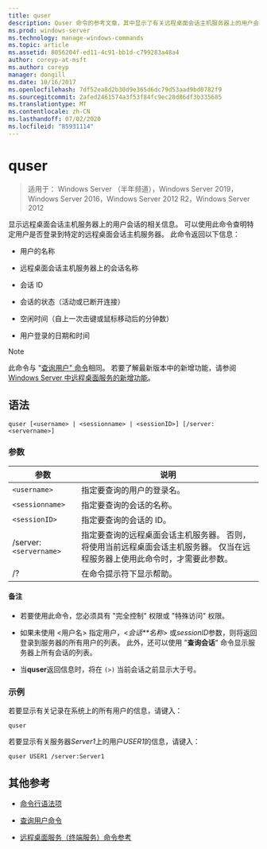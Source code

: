 ```yaml
---
title: quser
description: Quser 命令的参考文章，其中显示了有关远程桌面会话主机服务器上的用户会话的信息。
ms.prod: windows-server
ms.technology: manage-windows-commands
ms.topic: article
ms.assetid: 8056204f-ed11-4c91-bb1d-c799283a48a4
author: coreyp-at-msft
ms.author: coreyp
manager: dongill
ms.date: 10/16/2017
ms.openlocfilehash: 7df52ea8d2b30d9e365d6dc79d53aad9bd0782f9
ms.sourcegitcommit: 2afed2461574a3f53f84fc9ec28d86df3b335685
ms.translationtype: MT
ms.contentlocale: zh-CN
ms.lasthandoff: 07/02/2020
ms.locfileid: "85931114"
---
```

# <a name="quser"></a>quser

> 适用于： Windows Server （半年频道），Windows Server 2019，Windows Server 2016，Windows Server 2012 R2，Windows Server 2012

显示远程桌面会话主机服务器上的用户会话的相关信息。 可以使用此命令查明特定用户是否登录到特定的远程桌面会话主机服务器。 此命令返回以下信息：

- 用户的名称

- 远程桌面会话主机服务器上的会话名称

- 会话 ID

- 会话的状态（活动或已断开连接）

- 空闲时间（自上一次击键或鼠标移动后的分钟数）

- 用户登录的日期和时间

> [!NOTE]
> 此命令与 "[查询用户" 命令](query-user.md)相同。 若要了解最新版本中的新增功能，请参阅[Windows Server 中远程桌面服务的新增功能](https://docs.microsoft.com/previous-versions/windows/it-pro/windows-server-2012-R2-and-2012/dn283323(v=ws.11))。

## <a name="syntax"></a>语法

```
quser [<username> | <sessionname> | <sessionID>] [/server:<servername>]
```

### <a name="parameters"></a>参数

| 参数 | 说明 |
|--|--|
| `<username>` | 指定要查询的用户的登录名。 |
| `<sessionname>` | 指定要查询的会话的名称。 |
| `<sessionID>` | 指定要查询的会话的 ID。 |
| /server:`<servername>` | 指定要查询的远程桌面会话主机服务器。 否则，将使用当前远程桌面会话主机服务器。 仅当在远程服务器上使用此命令时，才需要此参数。 |
| /? | 在命令提示符下显示帮助。 |

#### <a name="remarks"></a>备注

- 若要使用此命令，您必须具有 "完全控制" 权限或 "特殊访问" 权限。

- 如果未使用 <用户名> 指定用户，<*会话**名称*> 或*sessionID*参数，则将返回登录到服务器的所有用户的列表。 此外，还可以使用 "**查询会话**" 命令显示服务器上所有会话的列表。

- 当**quser**返回信息时，将在 `(>)` 当前会话之前显示大于号。

### <a name="examples"></a>示例

若要显示有关记录在系统上的所有用户的信息，请键入：

```
quser
```

若要显示有关服务器*Server1*上的用户*USER1*的信息，请键入：

```
quser USER1 /server:Server1
```

## <a name="additional-references"></a>其他参考

- [命令行语法项](command-line-syntax-key.md)

- [查询用户命令](query-user.md)

- [远程桌面服务（终端服务）命令参考](remote-desktop-services-terminal-services-command-reference.md)

